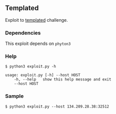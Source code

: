 ## Templated

Exploit to [templated](https://app.hackthebox.com/challenges/templated) challenge.

### Dependencies

This exploit depends on `phyton3`

### Help

```
$ python3 exploit.py -h

usage: exploit.py [-h] --host HOST
    -h, --help   show this help message and exit
    --host HOST
```

### Sample

```
$ python3 exploit.py --host 134.209.28.38:32512
```

